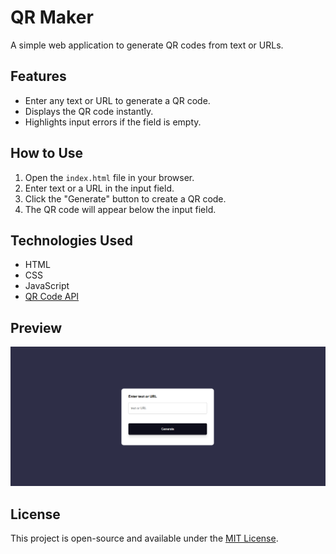 # QR Maker

A simple web application to generate QR codes from text or URLs.

## Features
- Enter any text or URL to generate a QR code.
- Displays the QR code instantly.
- Highlights input errors if the field is empty.

## How to Use
1. Open the `index.html` file in your browser.
2. Enter text or a URL in the input field.
3. Click the "Generate" button to create a QR code.
4. The QR code will appear below the input field.

## Technologies Used
- HTML
- CSS
- JavaScript
- [QR Code API](https://goqr.me/api/)

## Preview
![QR Maker Screenshot](assets/Capture.PNG)

## License
This project is open-source and available under the [MIT License](LICENSE).
